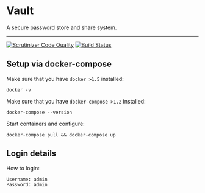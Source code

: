 # Vault

A secure password store and share system.

-----

[![Scrutinizer Code Quality](https://scrutinizer-ci.com/g/private-vault/vault/badges/quality-score.png?b=master)](https://scrutinizer-ci.com/g/private-vault/vault/?branch=master)
[![Build Status](https://scrutinizer-ci.com/g/private-vault/vault/badges/build.png?b=master)](https://scrutinizer-ci.com/g/private-vault/vault/build-status/master)

## Setup via docker-compose

Make sure that you have `docker >1.5` installed:

    docker -v

Make sure that you have `docker-compose >1.2` installed:

    docker-compose --version

Start containers and configure:

    docker-compose pull && docker-compose up

## Login details

How to login:

    Username: admin
    Password: admin


